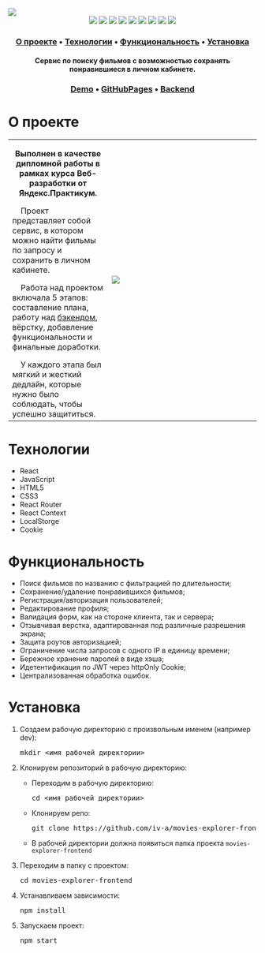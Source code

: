 <img src="https://user-images.githubusercontent.com/61308457/169059681-00f31290-6cc8-4bb9-b372-cc24d096643b.svg" />

<div align="center">
  <img src="https://img.shields.io/badge/-React-202124?logo=react&logoColor=61DAFB&style=flat-square" />
  <img src="https://img.shields.io/badge/JavaScript-202124?style=flat-square&logo=javascript&logoColor=F7DF1E" />
  <img src="https://img.shields.io/badge/HTML5-E34F26?style=flat-square&logo=html5&logoColor=white" />
  <img src="https://img.shields.io/badge/CSS3-1572B6?style=flat-square&logo=css3&logoColor=white" />
  <img src="https://img.shields.io/badge/React_Router-CA4245?style=flat-square&logo=react-router&logoColor=white" />
  <img src="https://img.shields.io/badge/Node.JS-339933?style=flat-square&logo=node.js&logoColor=white" />
  <img src="https://img.shields.io/badge/Express.js-464646?style=flat-square&logo=express&logoColor=white" />
  <img src="https://img.shields.io/badge/MongoDB-47A248?style=flat-square&logo=mongodb&logoColor=white" />
  <img src="https://img.shields.io/badge/NGINX-009639?style=flat-square&logo=nginx&logoColor=white" />
</div>

<h3 align="center">
  <a href="#about">О проекте</a>
  •
  <a href="#techs">Технологии</a>
  •
  <a href="#functionality">Функциональность</a>
  •
  <a href="#install">Установка</a>
</h3>

<h4 align=center>Сервис по поиску фильмов с возможностью сохранять понравившиеся в личном кабинете.
</h4>

<h3 align="center">
  <a href="#" title="Link">Demo</a> 
  •
  <a href="#">GitHubPages</a>
  •
  <a href="https://github.com/iv-a/movies-explorer-api">Backend</a>
</h3>

<h1 id="about">О проекте</h1>
<table>
  <tbody>
    <tr>
      <td>
        <p align="center"><b>Выполнен в качестве дипломной работы в рамках курса Веб-разработки от Яндекс.Практикум. </b><p>
        <p>&nbsp;&nbsp;&nbsp;&nbsp;Проект представляет собой сервис, в котором можно найти фильмы по запросу и сохранить в личном кабинете.</p>
        <p>&nbsp;&nbsp;&nbsp;&nbsp;Работа над проектом включала 5 этапов: составление плана, работу над <a href="https://github.com/iv-a/movies-explorer-api">бэкендом</a>, вёрстку, добавление функциональности и финальные доработки.</p>
        &nbsp;&nbsp;&nbsp;&nbsp;У каждого этапа был мягкий и жесткий дедлайн, которые нужно было соблюдать, чтобы успешно защититься.
      </td>
      <td width="60%"><img src="https://user-images.githubusercontent.com/61308457/168448245-8d99008c-1cc2-4ad5-b1a7-a336c71f8c26.gif"/></td>
    </tr>
  </tbody>
</table>

<h1 id="techs">Технологии</h1>
<ul>
  <li>React</li>
  <li>JavaScript</li>
  <li>HTML5</li>
  <li>CSS3</li>
  <li>React Router</li>
  <li>React Context</li>
  <li>LocalStorge</li>
  <li>Cookie</li>
</ul>
<h1 id="functionality">Функциональность</h1>
<ul>
  <li>Поиск фильмов по названию с фильтрацией по длительности;</li>
  <li>Сохранение/удаление понравившихся фильмов;</li>
  <li>Регистрация/авторизация пользователей;</li>
  <li>Редактирование профиля;</li>
  <li>Валидация форм, как на стороне клиента, так и сервера;</li>
  <li>Отзывчивая верстка, адаптированная под различные разрешения экрана;</li>
  <li>Защита роутов авторизацией;</li>
  <li>Ограничение числа запросов  с одного IP в единицу времени;</li>
  <li>Бережное хранение паролей в виде хэша;</li>
  <li>Идетентификация по JWT через httpOnly Cookie;</li>
  <li>Централизованная обработка ошибок.</li>
</ul>
<h1 id="install">Установка</h1>
<ol>
<li>
  <p>Создаем рабочую директорию с произвольным именем (например dev):</p>
<pre>
mkdir <имя рабочей директории>
</pre>
</li>
<li>
  <p>Клонируем репозиторий в рабочую директорию:</p>
  <ul>
  <li>
    <p>Переходим в рабочую директорию:</p>
<pre>
cd <имя рабочей директории>
</pre>
  </li>
  <li>
    <p>Клонируем репо:</p>
<pre>
git clone https://github.com/iv-a/movies-explorer-frontend.git
</pre>
  </li>
    <li>
      В рабочей директории должна появиться папка проекта <code>movies-explorer-frontend</code>
    </li>
  </ul>
</li>
<li>
  <p>Переходим в папку с проектом:</p>
<pre>
cd movies-explorer-frontend
</pre>
</li>
<li>
  <p>Устанавливаем зависимости:</p>
<pre>
npm install
</pre>
</li>
<li>
  <p>Запускаем проект:</p>
<pre>
npm start
</pre>
</li>
</ol>

